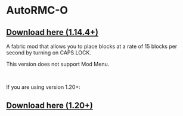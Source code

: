 # AutoRMC-O

## [Download here (1.14.4+)](https://github.com/0mnr0/AutoRMC-O/releases)

A fabric mod that allows you to place blocks at a rate of 15 blocks per second by turning on CAPS LOCK. 

This version does not support Mod Menu.

<br>

If you are using version 1.20+:
## [Download here (1.20+)](https://github.com/0mnr0/AutoRMC/releases)
